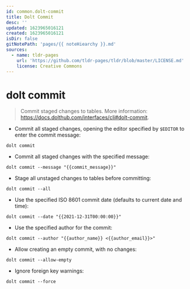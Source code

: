 ```yaml
---
id: common.dolt-commit
title: Dolt Commit
desc: ''
updated: 1623965016121
created: 1623965016121
isDir: false
gitNotePath: 'pages/{{ noteHiearchy }}.md'
sources:
  - name: tldr-pages
    url: 'https://github.com/tldr-pages/tldr/blob/master/LICENSE.md'
    license: Creative Commons
---
```

# dolt commit

> Commit staged changes to tables.
> More information: <https://docs.dolthub.com/interfaces/cli#dolt-commit>.

- Commit all staged changes, opening the editor specified by `$EDITOR` to enter the commit message:

`dolt commit`

- Commit all staged changes with the specified message:

`dolt commit --message "{{commit_message}}"`

- Stage all unstaged changes to tables before committing:

`dolt commit --all`

- Use the specified ISO 8601 commit date (defaults to current date and time):

`dolt commit --date "{{2021-12-31T00:00:00}}"`

- Use the specified author for the commit:

`dolt commit --author "{{author_name}} <{{author_email}}>"`

- Allow creating an empty commit, with no changes:

`dolt commit --allow-empty`

- Ignore foreign key warnings:

`dolt commit --force`

